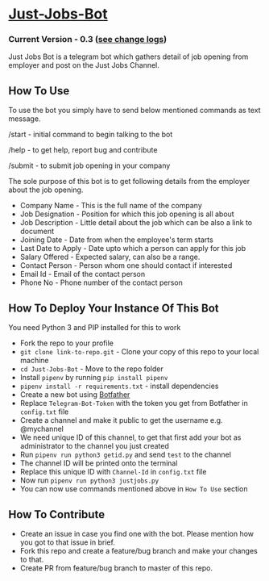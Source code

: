 # [Just-Jobs-Bot](https://telegram.me/justjobsbot)
### Current Version - 0.3 ([see change logs](https://github.com/realslimshanky/Just-Jobs-Bot/blob/master/ChangeLogs.md))
Just Jobs Bot is a telegram bot which gathers detail of job opening from employer and post on the Just Jobs Channel.

## How To Use

To use the bot you simply have to send below mentioned commands as text message.

/start - initial command to begin talking to the bot

/help - to get help, report bug and contribute

/submit - to submit job opening in your company

The sole purpose of this bot is to get following details from the employer about the job opening.
* Company Name - This is the full name of the company
* Job Designation - Position for which this job opening is all about
* Job Description - Little detail about the job which can be also a link to document
* Joining Date - Date from when the employee's term starts
* Last Date to Apply - Date upto which a person can apply for this job
* Salary Offered - Expected salary, can also be a range.
* Contact Person - Person whom one should contact if interested
* Email Id - Email of the contact person
* Phone No - Phone number of the contact person

## How To Deploy Your Instance Of This Bot

You need Python 3 and PIP installed for this to work
* Fork the repo to your profile
* `git clone link-to-repo.git` - Clone your copy of this repo to your local machine 
* `cd Just-Jobs-Bot` - Move to the repo folder
* Install `pipenv` by running `pip install pipenv`
* `pipenv install -r requirements.txt` - install dependencies
* Create a new bot using [Botfather](https://telegram.me/botfather)
* Replace `Telegram-Bot-Token` with the token you get from Botfather in `config.txt` file
* Create a channel and make it public to get the username e.g. @mychannel
* We need unique ID of this channel, to get that first add your bot as administrator to the channel you just created
* Run `pipenv run python3 getid.py` and send `test` to the channel
* The channel ID will be printed onto the terminal
* Replace this unique ID with `Channel-Id` in `config.txt` file
* Now run `pipenv run python3 justjobs.py`
* You can now use commands mentioned above in `How To Use` section

## How To Contribute

* Create an issue in case you find one with the bot. Please mention how you got to that issue in brief.
* Fork this repo and create a feature/bug branch and make your changes to that.
* Create PR from feature/bug branch to master of this repo.
